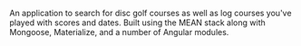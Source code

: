An application to search for disc golf courses as well as log courses you've played with scores and dates. Built using the MEAN stack along with Mongoose, Materialize, and a number of Angular modules.
